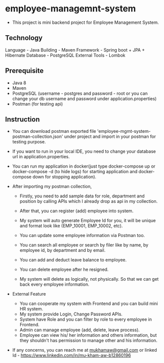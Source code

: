 # employee-managemnt-system
* This project is mini backend project for Employee Management System.

## Technology
Language - Java
Building - Maven
Framework - Spring boot + JPA + Hibernate
Database - PostgreSQL
External Tools - Lombok

## Prerequisite
* Java 8
* Maven
* PostgreSQL  (username - postgres and password - root or you can change your db username and password under application.properties)
* Postman (for testing api)

## Instruction

* You can download postman exported file 'employee-mgmt-system-postman-collection.json' under project and import in your postman for testing purpose.

* If you want to run in your local IDE, you need to change your database url in application.properties.

* You can run my application in docker(just type docker-compose up or docker-compose -d  (to hide logs) for starting application and docker-compose down for stopping application).

* After importing my postman collection,

	* Firstly, you need to add sample data for role, department and position by calling APIs which I already drop as api in my collection.

	* After that, you can register (add) employee into system.
	* My system will auto generate Employee Id for you, it will be unique and format look like (EMP_10001, EMP_10002, etc).

	* You can update some employee information via Postman too.
	* You can search all employee or search by filer like by name, by employee id, by department and by email.

	* You can add and deduct leave balance to employee.

	* You can delete employee after he resigned.
	* My system will delete as logically, not physically. So that we can get back every employee information.

* External Feature
    * You can cooperate my system with Frontend and you can build mini HR system.
    * My system provide Login, Change Password APIs. 
    * System have Role and you can filter by role to every employee in Frontend.
    * Admin can manage employee (add, delete, leave process).
    * Employee can view his/ her information and others information, but they shouldn't has permission to manage other and his information. 
    

* If any concerns, you can reach me at mukhamaw@gmail.com or linked Id - https://www.linkedin.com/in/mu-kham-aw-b12860196